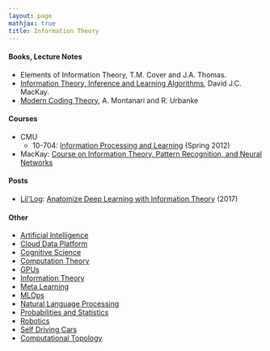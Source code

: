 ```yaml
---
layout: page
mathjax: true
title: Information Theory
---
```

#### Books, Lecture Notes
* Elements of Information Theory, T.M. Cover and J.A. Thomas.
* [Information Theory, Inference and Learning Algorithms](http://www.cs.toronto.edu/~mackay/itprnn/book.pdf), David J.C. MacKay.
* [Modern Coding Theory](http://arxiv.org/pdf/0704.2857), A. Montanari and R. Urbanke

#### Courses
* CMU
  * 10-704: [Information Processing and Learning](https://www.cs.cmu.edu/~aarti/Class/10704/) (Spring 2012)
* MacKay: [Course on Information Theory, Pattern Recognition, and Neural Networks](http://videolectures.net/course_information_theory_pattern_recognition/)

#### Posts
* [Lil'Log](https://lilianweng.github.io): [Anatomize Deep Learning with Information Theory](https://lilianweng.github.io/posts/2017-09-28-information-bottleneck/) (2017)

#### Other
* [Artificial Intelligence](artificial_intelligence.md)
* [Cloud Data Platform](cloud_data_platform.md)
* [Cognitive Science](cognitive_science.md)
* [Computation Theory](computation_theory.md)
* [GPUs](gpus.md)
* [Information Theory](information_theory.md)
* [Meta Learning](meta_learning.md)
* [MLOps](mlops.md)
* [Natural Language Processing](natural_language_processing.md)
* [Probabilities and Statistics](probabilities_and_statistics.md)
* [Robotics](robotics.md)
* [Self Driving Cars](self_driving_cars.md)
* [Computational Topology](computational_topology.md)
